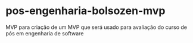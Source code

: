 # pos-engenharia-bolsozen-mvp
MVP para criação de um MVP que será usado para avaliação do curso de pós em engenharia de software
